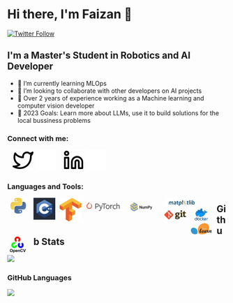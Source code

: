 # Hi there, I'm Faizan 👋 

[![Twitter Follow](https://img.shields.io/twitter/follow/faizan?color=1DA1F2&logo=twitter&style=for-the-badge)](https://twitter.com/EngrFaizan786)

## I'm a Master's Student in Robotics and AI Developer

- 🌱 I’m currently learning MLOps
- 👯 I’m looking to collaborate with other developers on AI projects
- 🌱 Over 2 years of experience working as a Machine learning and computer vision developer
- 🥅 2023 Goals: Learn more about LLMs, use it to build solutions for the local bussiness problems

### Connect with me:

&nbsp;&nbsp;
[![website](./img/twitter-light.svg)](https://twitter.com/EngrFaizan786#gh-light-mode-only)
[![website](./img/twitter-dark.svg)](https://twitter.com/EngrFaizan786#gh-dark-mode-only)
&nbsp;&nbsp;
[![website](./img/linkedin-light.svg)](https://www.linkedin.com/in/muhammad-faizan-artificial-intelligence/#gh-light-mode-only)
[![website](./img/linkedin-dark.svg)](https://www.linkedin.com/in/muhammad-faizan-artificial-intelligence/#gh-dark-mode-only)

### Languages and Tools:

<img align="left" alt="Python" width= "50px" src="img/python.png" style="padding-right:10px;" />
<img align="left" alt="C++" width="50px" src="img/c++.png" style="padding-right:10px;" />
<img align="left" alt="TensorFlow" width="50px" src="img/tf.png" style="padding-right:10px;" />
<img align="left" alt="Pytorch" width="80px" src="img/torch.png" style="padding-right:10px;" />
<img align="left" alt="numpy" width="80px" src="img/numpy.png" style="padding-right:10px;" />
<img align="left" alt="matplotlib" width="80px" src="img/matplotlib.png" style="padding-right:10px;" />
<img align="left" alt="git" width="50px" src="img/git.png" style="padding-right:10px;" />
<img align="left" alt="docker" width="50px" src="img/docker.png" style="padding-right:10px;" />
<img align="left" alt="Sklearn" width="50px" src="img/sklearn.png" style="padding-right:10px;" />
<img align="left" alt="opencv" width="50px" src="img/cv.png" style="padding-right:10px;" /></div>

<!-- ![Faizan's GitHub stats](https://github-readme-stats.vercel.app/api?username=faizan1234567&count_private=true&show_icons=true&theme=radical)

[![Top Langs](https://github-readme-stats.vercel.app/api/top-langs/?username=faizan1234567&hide_progress=true)](https://github.com/anuraghazra/github-readme-stats) -->



## Github Stats
<div><img style="height: auto; width: 40%;" class="img" src="https://github-readme-stats.vercel.app/api?username=faizan1234567&count_private=true&show_icons=true&theme=radical&hide_border=true" /></div>

### GitHub Languages
<div><img style="height: auto; width: 40%;" class="img" src="https://github-readme-stats.vercel.app/api/top-langs/?username=faizan1234567&theme=radical&langs_count=8&layout=compact&hide_border=true" /></div>

